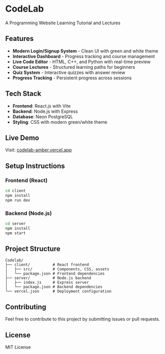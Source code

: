 # CodeLab

A Programming Website Learning Tutorial and Lectures

## Features

- **Modern Login/Signup System** - Clean UI with green and white theme
- **Interactive Dashboard** - Progress tracking and course management
- **Live Code Editor** - HTML, C++, and Python with real-time preview
- **Course Lectures** - Structured learning paths for beginners
- **Quiz System** - Interactive quizzes with answer review
- **Progress Tracking** - Persistent progress across sessions

## Tech Stack

- **Frontend**: React.js with Vite
- **Backend**: Node.js with Express
- **Database**: Neon PostgreSQL
- **Styling**: CSS with modern green/white theme

## Live Demo

Visit: [codelab-amber.vercel.app](https://codelab-amber.vercel.app)

## Setup Instructions

### Frontend (React)
```bash
cd client
npm install
npm run dev
```

### Backend (Node.js)
```bash
cd server
npm install
npm start
```

## Project Structure

```
Codelab/
├── client/          # React frontend
│   ├── src/         # Components, CSS, assets
│   └── package.json # Frontend dependencies
├── server/          # Node.js backend
│   ├── index.js     # Express server
│   └── package.json # Backend dependencies
└── vercel.json      # Deployment configuration
```

## Contributing

Feel free to contribute to this project by submitting issues or pull requests.

## License

MIT License
